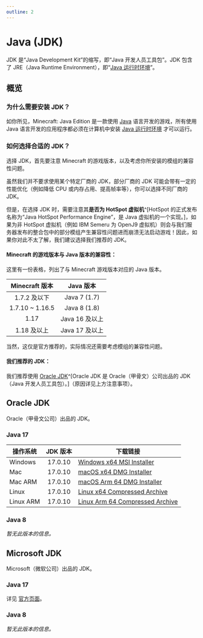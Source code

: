 ```yaml
---
outline: 2
---
```


# Java (JDK)

JDK 是“Java Development Kit”的缩写，即“Java 开发人员工具包”。JDK 包含了 JRE（Java Runtime Environment），即“[Java 运行时环境](https://www.oracle.com/java/technologies/downloads/#java17)”。

## 概览

### 为什么需要安装 JDK？

如你所见，Minecraft: Java Edition 是一款使用 [Java](https://www.java.com) 语言开发的游戏，所有使用 Java 语言开发的应用程序都必须在计算机中安装 [Java 运行时环境](https://www.oracle.com/java/technologies/downloads/#java17) 才可以运行。

### 如何选择合适的 JDK？

选择 JDK，首先要注意 Minecraft 的游戏版本，以及考虑你所安装的模组的兼容性问题。

虽然我们并不要求使用某个特定厂商的 JDK，部分厂商的 JDK 可能会带有一定的性能优化（例如降低 CPU 或内存占用、提高帧率等），你可以选择不同厂商的 JDK。

但是，在选择 JDK 时，需要注意其**是否为 HotSpot 虚拟机**^[HotSpot 的正式发布名称为“Java HotSpot Performance Engine”，是 Java 虚拟机的一个实现。]，如果为非 HotSpot 虚拟机（例如 IBM Semeru 为 OpenJ9 虚拟机）则会与我们服务器发布的整合包中的部分模组产生兼容性问题进而崩溃无法启动游戏！因此，如果你对此不太了解，我们建议选择我们推荐的 JDK。

#### Minecraft 的游戏版本与 Java 版本的兼容性：

这里有一份表格，列出了与 Minecraft 游戏版本对应的 Java 版本。

| Minecraft 版本  |   Java 版本    |
| :-------------: | :------------: |
|  1.7.2 及以下   |  Java 7 (1.7)  |
| 1.7.10 ~ 1.16.5 |  Java 8 (1.8)  |
|      1.17       | Java 16 及以上 |
|   1.18 及以上   | Java 17 及以上 |

当然，这仅是官方推荐的，实际情况还需要考虑模组的兼容性问题。

#### 我们推荐的 JDK：

我们推荐使用 [Oracle JDK](https://www.oracle.com/java/technologies/downloads/#java17)^[Oracle JDK 是 Oracle（甲骨文）公司出品的 JDK（Java 开发人员工具包）。]（原因详见上方注意事项）。

## Oracle JDK

Oracle（甲骨文公司）出品的 JDK。

### Java 17

| 操作系统  | JDK 版本 | 下载链接                                                                                                            |
| --------- | :------: | ------------------------------------------------------------------------------------------------------------------- |
| Windows   | 17.0.10  | [Windows x64 MSI Installer](https://download.oracle.com/java/17/archive/jdk-17.0.10_windows-x64_bin.msi)            |
| Mac       | 17.0.10  | [macOS x64 DMG Installer](https://download.oracle.com/java/17/archive/jdk-17.0.10_macos-x64_bin.dmg)                |
| Mac ARM   | 17.0.10  | [macOS Arm 64 DMG Installer](https://download.oracle.com/java/17/archive/jdk-17.0.10_macos-aarch64_bin.dmg)         |
| Linux     | 17.0.10  | [Linux x64 Compressed Archive](https://download.oracle.com/java/17/archive/jdk-17.0.10_linux-x64_bin.tar.gz)        |
| Linux ARM | 17.0.10  | [Linux Arm 64 Compressed Archive](https://download.oracle.com/java/17/archive/jdk-17.0.10_linux-aarch64_bin.tar.gz) |

### Java 8

_暂无此版本的信息。_

## Microsoft JDK

Microsoft（微软公司）出品的 JDK。

### Java 17

详见 [官方页面](https://learn.microsoft.com/zh-cn/java/openjdk/download#openjdk-17)。

### Java 8

_暂无此版本的信息。_
